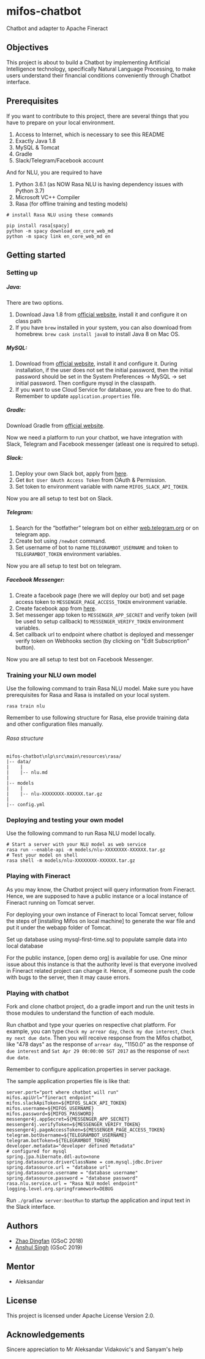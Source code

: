# mifos-chatbot
Chatbot and adapter to Apache Fineract

## Objectives
This project is about to build a Chatbot by implementing Artificial Intelligence technology, specifically Natural Language Processing, to make users understand their financial conditions conveniently through Chatbot interface.

## Prerequisites
If you want to contribute to this project, there are several things that you have to prepare on your local environment.
1. Access to Internet, which is necessary to see this README
2. Exactly Java 1.8 
3. MySQL & Tomcat
4. Gradle
5. Slack/Telegram/Facebook account

And for NLU, you are required to have
1. Python 3.6.1 (as NOW Rasa NLU is having dependency issues with Python 3.7)
2. Microsoft VC++ Compiler
3. Rasa (for offline training and testing models)

```
# install Rasa NLU using these commands

pip install rasa[spacy]
python -m spacy download en_core_web_md
python -m spacy link en_core_web_md en
```

## Getting started

### Setting up
##### Java:
There are two options. 
1. Download Java 1.8 from [official website](http://www.oracle.com/technetwork/java/javase/downloads/jdk8-downloads-2133151.html), install it and configure it on class path
2. If you have `brew` installed in your system, you can also download from homebrew. `brew cask install java8` to install Java 8 on Mac OS. 

##### MySQL:
1. Download from [official website](https://dev.mysql.com/downloads/mysql/), install it and configure it. During installation, if the user does not set the initial password, then the initial password should be set in the System Preferences -> MySQL -> set initial password. Then configure mysql in the classpath. 
2. If you want to use Cloud Service for database, you are free to do that. Remember to update `application.properties` file. 

##### Gradle:
Download Gradle from [official website](https://gradle.org/install/). 

Now we need a platform to run your chatbot, we have integration with Slack, Telegram and Facebook messenger (atleast one is required to setup).
##### Slack:
1. Deploy your own Slack bot, apply from [here](https://api.slack.com/apps?new_app=1).
2. Get `Bot User OAuth Access Token` from OAuth & Permission.
3. Set token to environment variable with name `MIFOS_SLACK_API_TOKEN`.

Now you are all setup to test bot on Slack.
##### Telegram:
1. Search for the “botfather” telegram bot on either [web.telegram.org](https://web.telegram.org/) or on telegram app.
2. Create bot using `/newbot` command.
3. Set username of bot to name `TELEGRAMBOT_USERNAME` and token to `TELEGRAMBOT_TOKEN` environment variables.

Now you are all setup to test bot on telegram.
##### Facebook Messenger:
1. Create a facebook page (here we will deploy our bot) and set page access token to `MESSENGER_PAGE_ACCESS_TOKEN` environment variable.
2. Create facebook app from [here](https://developers.facebook.com/).
3. Set messenger app token to `MESSENGER_APP_SECRET` and verify token (will be used to setup callback) to `MESSENGER_VERIFY_TOKEN` environment variables.
4. Set callback url to endpoint where chatbot is deployed and messenger verify token on Webhooks section (by clicking on "Edit Subscription" button).

Now you are all setup to test bot on Facebook Messenger.
### Training your NLU own model
Use the following command to train Rasa NLU model. Make sure you have prerequisites for Rasa and Rasa is installed on your local system. 
```
rasa train nlu
```
Remember to use following structure for Rasa, else provide training data and other configuration files manually.
###### Rasa structure
```
mifos-chatbot\nlp\src\main\resources\rasa/
|-- data/
|    |
|    |-- nlu.md
|
|-- models
|    |
|    |-- nlu-XXXXXXXX-XXXXXX.tar.gz
|
|-- config.yml
``` 

### Deploying and testing your own model
Use the following command to run Rasa NLU model locally. 
```
# Start a server with your NLU model as web service
rasa run --enable-api -m models/nlu-XXXXXXXX-XXXXXX.tar.gz
# Test your model on shell 
rasa shell -m models/nlu-XXXXXXXX-XXXXXX.tar.gz
```

### Playing with Fineract

As you may know, the Chatbot project will query information from Fineract. Hence, we are supposed to have a public instance or a local instance of Fineract running on Tomcat server.

For deploying your own instance of Fineract to local Tomcat server, follow the steps of [installing Mifos on local machine] to generate the war file and put it under the webapp folder of Tomcat.

Set up database using mysql-first-time.sql to populate sample data into local database

For the public instance, [open demo org] is available for use. One minor issue about this instance is that the authority level is that everyone involved in Fineract related project can change it. Hence, if someone push the code with bugs to the server, then it may cause errors.

### Playing with chatbot

Fork and clone chatbot project, do a gradle import and run the unit tests in those modules to understand the function of each module.<br>

Run chatbot and type your queries on respective chat platform. For example, you can type `Check my arrear day`, `Check my due interest`, `Check my next due date`. Then you will receive response from the Mifos chatbot, like "478 days" as the response of `arrear day`, "1150.0" as the response of `due interest` and `Sat Apr 29 00:00:00 SGT 2017` as the response of `next due date`. 

Remember to configure application.properties in server package.

The sample application properties file is like that:
```
server.port="port where chatbot will run"
mifos.apiUrl="fineract endpoint"
mifos.slackApiToken=${MIFOS_SLACK_API_TOKEN}
mifos.username=${MIFOS_USERNAME}
mifos.password=${MIFOS_PASSWORD}
messenger4j.appSecret=${MESSENGER_APP_SECRET}
messenger4j.verifyToken=${MESSENGER_VERIFY_TOKEN}
messenger4j.pageAccessToken=${MESSENGER_PAGE_ACCESS_TOKEN}
telegram.botUsername=${TELEGRAMBOT_USERNAME}
telegram.botToken=${TELEGRAMBOT_TOKEN}
developer.metadata="developer defined Metadata"
# configured for mysql
spring.jpa.hibernate.ddl-auto=none
spring.datasource.driverClassName = com.mysql.jdbc.Driver
spring.datasource.url = "database url"
spring.datasource.username = "database username"
spring.datasource.password = "database password"
rasa.nlu.service.url = "Rasa NLU model endpoint"
logging.level.org.springframework=DEBUG
```

Run `./gradlew server:bootRun` to startup the application and input text in the Slack interface.

## Authors
- [Zhao Dingfan](https://github.com/ZhaoDingfan) (GSoC 2018)
- [Anshul Singh](https://github/com/iosdev747) (GSoC 2019)

## Mentor
- Aleksandar

## License
This project is licensed under Apache License Version 2.0.

## Acknowledgements
Sincere appreciation to Mr Aleksandar Vidakovic's and Sanyam's help
